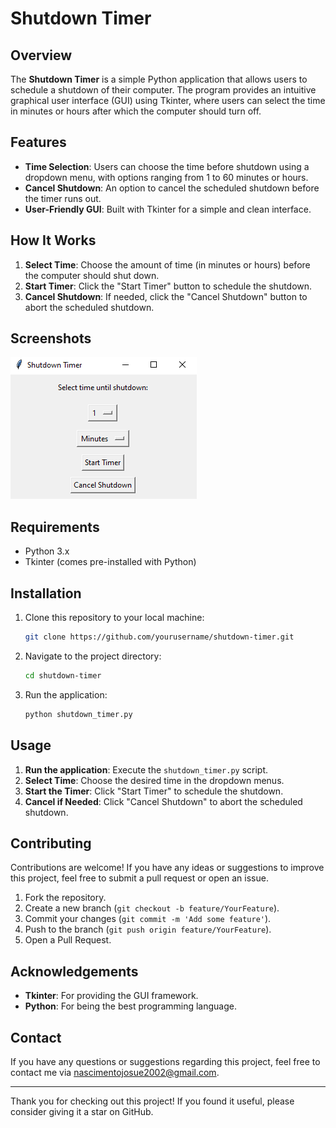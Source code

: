 # Shutdown Timer

## Overview

The **Shutdown Timer** is a simple Python application that allows users to schedule a shutdown of their computer. The program provides an intuitive graphical user interface (GUI) using Tkinter, where users can select the time in minutes or hours after which the computer should turn off.

## Features

- **Time Selection**: Users can choose the time before shutdown using a dropdown menu, with options ranging from 1 to 60 minutes or hours.
- **Cancel Shutdown**: An option to cancel the scheduled shutdown before the timer runs out.
- **User-Friendly GUI**: Built with Tkinter for a simple and clean interface.

## How It Works

1. **Select Time**: Choose the amount of time (in minutes or hours) before the computer should shut down.
2. **Start Timer**: Click the "Start Timer" button to schedule the shutdown.
3. **Cancel Shutdown**: If needed, click the "Cancel Shutdown" button to abort the scheduled shutdown.

## Screenshots

![Shutdown Timer Screenshot](https://github.com/0kogu/Shutdown-Timer/blob/main/screenshot.png)

## Requirements

- Python 3.x
- Tkinter (comes pre-installed with Python)

## Installation

1. Clone this repository to your local machine:
    ```bash
    git clone https://github.com/yourusername/shutdown-timer.git
    ```

2. Navigate to the project directory:
    ```bash
    cd shutdown-timer
    ```

3. Run the application:
    ```bash
    python shutdown_timer.py
    ```

## Usage

1. **Run the application**: Execute the `shutdown_timer.py` script.
2. **Select Time**: Choose the desired time in the dropdown menus.
3. **Start the Timer**: Click "Start Timer" to schedule the shutdown.
4. **Cancel if Needed**: Click "Cancel Shutdown" to abort the scheduled shutdown.

## Contributing

Contributions are welcome! If you have any ideas or suggestions to improve this project, feel free to submit a pull request or open an issue.

1. Fork the repository.
2. Create a new branch (`git checkout -b feature/YourFeature`).
3. Commit your changes (`git commit -m 'Add some feature'`).
4. Push to the branch (`git push origin feature/YourFeature`).
5. Open a Pull Request.


## Acknowledgements

- **Tkinter**: For providing the GUI framework.
- **Python**: For being the best programming language.

## Contact

If you have any questions or suggestions regarding this project, feel free to contact me via nascimentojosue2002@gmail.com.

---

Thank you for checking out this project! If you found it useful, please consider giving it a star on GitHub.
